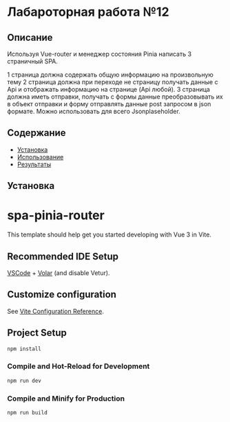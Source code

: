 # Лабароторная работа №12

## Описание
 Используя Vue-router  и  менеджер состояния Pinia  написать 3 страничный SPA.

1 страница должна содержать общую информацию на произвольную тему
2 страница должна при переходе не страницу получать данные с Api и отображать информацию на странице (Api любой).
3 страница должна иметь отправки, получать с формы данные преобразовывать их в объект отправки и форму отправлять данные post  запросом в json формате. Можно использовать для всего Jsonplaseholder.

## Содержание
- [Установка](#установка)
- [Использование](#использование)
- [Результаты](#результаты)

## Установка
# spa-pinia-router

This template should help get you started developing with Vue 3 in Vite.

## Recommended IDE Setup

[VSCode](https://code.visualstudio.com/) + [Volar](https://marketplace.visualstudio.com/items?itemName=Vue.volar) (and disable Vetur).

## Customize configuration

See [Vite Configuration Reference](https://vite.dev/config/).

## Project Setup

```sh
npm install
```

### Compile and Hot-Reload for Development

```sh
npm run dev
```

### Compile and Minify for Production

```sh
npm run build
```
